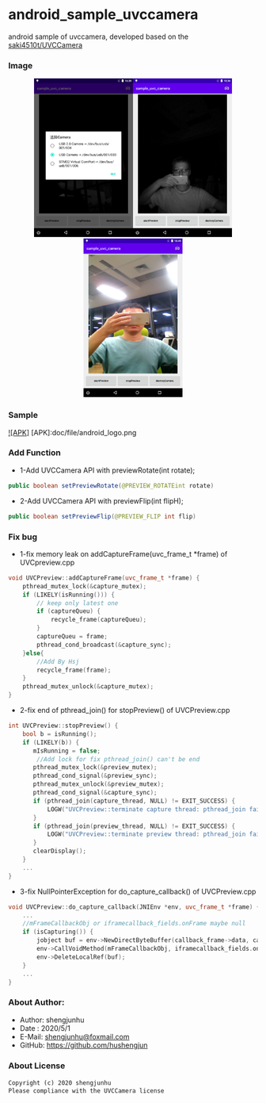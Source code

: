 # android_sample_uvccamera
android sample of uvccamera,
developed based on the [saki4510t/UVCCamera](https://github.com/saki4510t/UVCCamera)

### Image
<center class="half">
   <img src="doc/file/screenshot_1.png" width="200"/><img src="doc/file/screenshot_2.png" width="200"/><img src="doc/file/screenshot_3.png" width="200"/>
</center>

### Sample
[![APK]](doc/file/UsbCamera_v20092316.apk)
[APK]:doc/file/android_logo.png

### Add Function

* 1-Add UVCCamera API with previewRotate(int rotate);
```java
public boolean setPreviewRotate(@PREVIEW_ROTATEint rotate)
```

* 2-Add UVCCamera API with previewFlip(int flipH);
```java
public boolean setPreviewFlip(@PREVIEW_FLIP int flip)
```

### Fix bug

* 1-fix memory leak on addCaptureFrame(uvc_frame_t *frame) of UVCpreview.cpp
```cpp
void UVCPreview::addCaptureFrame(uvc_frame_t *frame) {
	pthread_mutex_lock(&capture_mutex);
	if (LIKELY(isRunning())) {
		// keep only latest one
		if (captureQueu) {
			recycle_frame(captureQueu);
		}
		captureQueu = frame;
		pthread_cond_broadcast(&capture_sync);
	}else{
	    //Add By Hsj
	    recycle_frame(frame);
	}
	pthread_mutex_unlock(&capture_mutex);
}
```

* 2-fix end of pthread_join() for stopPreview() of UVCPreview.cpp
```cpp
int UVCPreview::stopPreview() {
    bool b = isRunning();
    if (LIKELY(b)) {
       mIsRunning = false;
        //Add lock for fix pthread_join() can't be end
       pthread_mutex_lock(&preview_mutex);
       pthread_cond_signal(&preview_sync);
       pthread_mutex_unlock(&preview_mutex);
       pthread_cond_signal(&capture_sync);
       if (pthread_join(capture_thread, NULL) != EXIT_SUCCESS) {
           LOGW("UVCPreview::terminate capture thread: pthread_join failed");
       }
       if (pthread_join(preview_thread, NULL) != EXIT_SUCCESS) {
           LOGW("UVCPreview::terminate preview thread: pthread_join failed");
       }
       clearDisplay();
    }
    ...
}
```

* 3-fix NullPointerException for do_capture_callback() of UVCPreview.cpp
```cpp
void UVCPreview::do_capture_callback(JNIEnv *env, uvc_frame_t *frame) {
    ...
    //mFrameCallbackObj or iframecallback_fields.onFrame maybe null
    if (isCapturing()) {
        jobject buf = env->NewDirectByteBuffer(callback_frame->data, callbackPixelBytes);
        env->CallVoidMethod(mFrameCallbackObj, iframecallback_fields.onFrame, buf);
        env->DeleteLocalRef(buf);
    }
    ...
}
```

### About Author:
* Author: shengjunhu
* Date  : 2020/5/1
* E-Mail: shengjunhu@foxmail.com
* GitHub: https://github.com/hushengjun

### About License
```
Copyright (c) 2020 shengjunhu
Please compliance with the UVCCamera license
```
